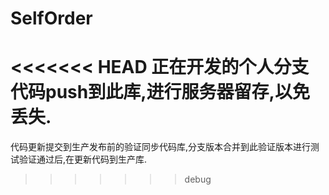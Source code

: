 # SelfOrder
<<<<<<< HEAD
正在开发的个人分支代码push到此库,进行服务器留存,以免丢失.
=======
代码更新提交到生产发布前的验证同步代码库,分支版本合并到此验证版本进行测试验证通过后,在更新代码到生产库.
>>>>>>> debug
